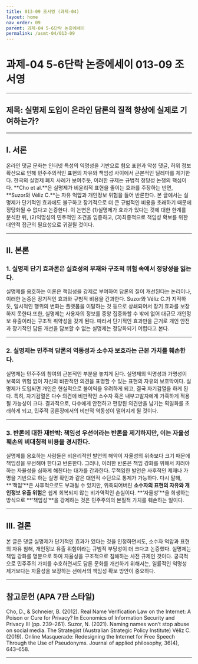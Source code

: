 ```yaml
---
title: 013-09 조서영 (과제-04)
layout: home
nav_order: 09
parent: 과제-04 5-6단락 논증에세이
permalink: /asmt-04/013-09
---
```


# 과제-04 5-6단락 논증에세이 013-09 조서영 

---

## 제목: 실명제 도입이 온라인 담론의 질적 향상에 실제로 기여하는가?
---

## I. 서론

온라인 댓글 문화는 인터넷 특성의 익명성을 기반으로 혐오 표현과 악성 댓글, 허위 정보 확산으로 인해 민주주의적인 표현의 자유와 책임성 사이에서 근본적인 딜레마를 제기한다. 한국의 실명제 폐지 사례가 보여주듯, 이러한 규제는 규범적 정당성 논쟁의 핵심이다. **Cho et al.**은 실명제가 비윤리적 표현을 줄이는 효과를 주장하는 반면, **Suzor와 Véliz C.**는 자유 억압과 개인정보 위험을 들어 반론한다. 본 글에서는 실명제가 단기적인 효과에도 불구하고 장기적으로 더 큰 규범적인 비용을 초래하기 때문에 정당화될 수 없다고 논증한다. 이 논변은 (1)실명제가 효과가 있다는 것에 대한 한계를 분석한 뒤, (2)익명성의 민주적인 조건을 입증하고, (3)최종적으로 책임성 확보를 위한 대안적 접근의 필요성으로 귀결될 것이다.

---

## II. 본론

### 1. 실명제 단기 효과론은 실효성의 부재와 구조적 위험 속에서 정당성을 잃는다.

실명제를 옹호하는 이론은 책임성을 강제로 부여하여 담론의 질이 개선된다는 논리이나, 이러한 논증은 장기적인 효과와 규범적 비용을 간과한다. Suzor와 Véliz C.가 지적하듯, 일시적인 행위의 변화는 플랫폼을 이탈하는 것 등으로 상쇄되어서 장기 효과를 보장하지 못한다.또한, 실명제는 사용자의 정보를 중앙 집중화할 수 밖에 없어 대규모 개인정보 유출이라는 구조적 취약성을 갖게 된다. 따라서 단기적인 효과만을 근거로 개인 안전과 장기적인 담론 개선을 담보할 수 없는 실명제는 정당화되기 어렵다고 본다.

---

### 2. 실명제는 민주적 담론의 역동성과 소수자 보호라는 근본 가치를 훼손한다.

실명제는 민주주의 참여의 근본적인 부분을 놓치게 된다. 실명제의 익명성과 가명성이 보복의 위험 없이 자신의 비판적인 의견을 표명할 수 있는 표현의 자유의 보호막이다. 실명제가 도입되면 개인은 현실적으로 불이익을 우려하게 되고, 결국 자기검열을 하게 된다. 특히, 자기검열은 다수 의견에 비판적인 소수자 혹은 내부고발자에게 가혹하게 적용될 가능성이 크다. 결과적으로, 다수에게 안전하고 편향된 의견만을 남기는 획일화를 초래하게 되고, 민주적 공론장에서의 비판적 역동성이 떨어지게 될 것이다.

---

### 3. 반론에 대한 재반박: 책임성 우선이라는 반론을 제기하지만, 이는 자율성 훼손의 비대칭적 비용을 경시한다.
실명제를 옹호하는 사람들은 비윤리적인 발언의 해악이 자율성의 위축보다 크기 때문에 책임성을 우선해야 한다고 반론한다. 그러나, 이러한 반론은 책임 강화를 위해서 치러야 하는 자율성을 심하게 해친다는 대가를 간과한다. 무책임한 발언은 사후적인 제재나 가명을 기반으로 하는 실명 확인과 같은 대안적 수단으로 통제가 가능하다. 다시 말해, **‘책임’**은 사후적으로도 부과될 수 있지만, 위축되어버린 **소수자의 표현의 자유와 개인정보 유출 위험**은 쉽게 회복되지 않는 비가역적인 손실이다. **‘자율성’**을 희생하는 방식으로 **‘책임성’**을 강제하는 것은 민주주의의 본질적 가치를 훼손하는 일이다. 

---

## III. 결론 

본 글은 댓글 실명제가 단기적인 효과가 있다는 것을 인정하면서도, 소수자 억압과 표현의 자유 침해, 개인정보 유출 위험이라는 규범적 부당성이 더 크다고 논증했다. 실명제는 책임 강화를 명분으로 하여 자율성을 구조적으로 침해하는 사전 규제인 것이다. 궁극적으로 민주주의 가치를 수호하면서도 담론 문화를 개선하기 위해서는, 일률적인 익명성 제거보다는 자율성을 보장하는 선에서의 책임성 확보 방안이 중요하다. 

---

## 참고문헌 (APA 7판 스타일)

Cho, D., & Schneier, B. (2012). Real Name Verification Law on the Internet: A Poison or Cure for Privacy? In Economics of Information Security and Privacy III (pp. 239–261).
Suzor, N. (2021). Naming names won’t stop abuse on social media. The Strategist (Australian Strategic Policy Institute)
Véliz C. (2019). Online Masquerade: Redesigning the Internet for Free Speech Through the Use of Pseudonyms. Journal of applied philosophy, 36(4), 643–658.

---